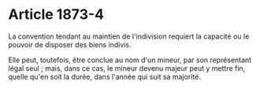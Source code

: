 # Article 1873-4

La convention tendant au maintien de l'indivision requiert la capacité ou le pouvoir de disposer des biens indivis.

Elle peut, toutefois, être conclue au nom d'un mineur, par son représentant légal seul ; mais, dans ce cas, le mineur devenu majeur peut y mettre fin, quelle qu'en soit la durée, dans l'année qui suit sa majorité.
